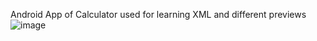 Android App of Calculator used for learning XML and different previews
![image](https://github.com/SOUMEN-PAL/Calculator/assets/112452467/b41bce83-cb3f-4325-b49f-6eeb9db91376)
